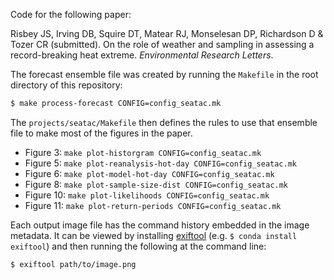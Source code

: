 Code for the following paper:

Risbey JS, Irving DB, Squire DT, Matear RJ, Monselesan DP, Richardson D & Tozer CR (submitted).
On the role of weather and sampling in assessing a record-breaking heat extreme.
*Environmental Research Letters*.

The forecast ensemble file was created by running the `Makefile` in the root directory of this repository:
```bash
$ make process-forecast CONFIG=config_seatac.mk
```

The `projects/seatac/Makefile` then defines the rules to use that ensemble file to
make most of the figures in the paper.
- Figure 3: `make plot-historgram CONFIG=config_seatac.mk`
- Figure 5: `make plot-reanalysis-hot-day CONFIG=config_seatac.mk`
- Figure 6: `make plot-model-hot-day CONFIG=config_seatac.mk`
- Figure 8: `make plot-sample-size-dist CONFIG=config_seatac.mk`
- Figure 10: `make plot-likelihoods CONFIG=config_seatac.mk`
- Figure 11: `make plot-return-periods CONFIG=config_seatac.mk`

Each output image file has the command history embedded in the image metadata.
It can be viewed by installing [exiftool](https://exiftool.org) (e.g. `$ conda install exiftool`)
and then running the following at the command line:
```bash
$ exiftool path/to/image.png
```



  
